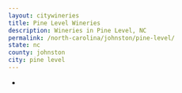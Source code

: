 ```yaml
---
layout: citywineries
title: Pine Level Wineries
description: Wineries in Pine Level, NC
permalink: /north-carolina/johnston/pine-level/
state: nc
county: johnston
city: pine level
---
```

-
